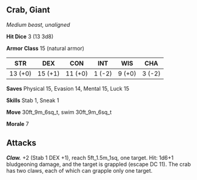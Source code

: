 ## Crab, Giant

*Medium beast, unaligned*

**Hit Dice** 3 (13 3d8)

**Armor Class** 15 (natural armor)

| STR     | DEX     | CON     | INT     | WIS     | CHA     |
|---------|---------|---------|---------|---------|---------|
| 13 (+0) | 15 (+1) | 11 (+0) |  1 (-2) |  9 (+0) |  3 (-2) |

**Saves** Physical 15, Evasion 14, Mental 15, Luck 15

**Skills** Stab 1, Sneak 1

**Move** 30ft\_9m\_6sq\_t, swim 30ft\_9m\_6sq\_t

**Morale** 7

## Attacks

***Claw.*** +2 (Stab 1 DEX +1), reach 5ft\_1.5m\_1sq, one target. Hit: 1d6+1 bludgeoning damage, and the target is grappled (escape DC 11). The crab has two claws, each of which can grapple only one target.

